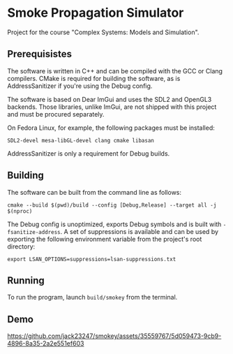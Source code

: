 # Smoke Propagation Simulator

Project for the course "Complex Systems: Models and Simulation".

## Prerequisistes

The software is written in C++ and can be compiled with the GCC or Clang compilers. CMake is required for building the software, as is AddressSanitizer if you're using the Debug config.

The software is based on Dear ImGui and uses the SDL2 and OpenGL3 backends. Those libraries, unlike ImGui, are not shipped with this project and must be procured separately.

On Fedora Linux, for example, the following packages must be installed:

```
SDL2-devel mesa-libGL-devel clang cmake libasan
```

AddressSanitizer is only a requirement for Debug builds. 


## Building

The software can be built from the command line as follows:

```
cmake --build $(pwd)/build --config [Debug,Release] --target all -j $(nproc)
```

The Debug config is unoptimized, exports Debug symbols and is built with `-fsanitize-address`. A set of suppressions is available and can be used by exporting the following environment variable from the project's root directory:

```
export LSAN_OPTIONS=suppressions=lsan-suppressions.txt
```

## Running

To run the program, launch `build/smokey` from the terminal.

## Demo

https://github.com/jack23247/smokey/assets/35559767/5d059473-9cb9-4896-8a35-2a2e551ef603
